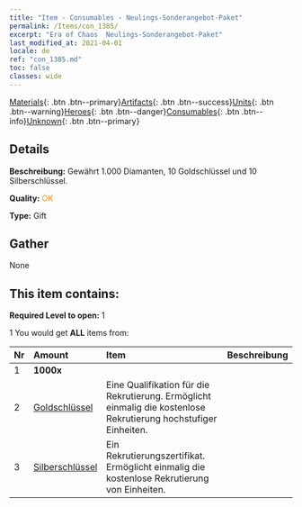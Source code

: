 ```yaml
---
title: "Item - Consumables - Neulings-​Sonderangebot-​Paket"
permalink: /Items/con_1385/
excerpt: "Era of Chaos  Neulings-​Sonderangebot-​Paket"
last_modified_at: 2021-04-01
locale: de
ref: "con_1385.md"
toc: false
classes: wide
---
```

 [Materials](/de/Items/){: .btn .btn--primary}[Artifacts](/de/Items/Artifacts/){: .btn .btn--success}[Units](/de/Items/Units/){: .btn .btn--warning}[Heroes](/de/Items/Heroes/){: .btn .btn--danger}[Consumables](/de/Items/Consumables/){: .btn .btn--info}[Unknown](/de/Items/Unknown/){: .btn .btn--primary}

## Details
 **Beschreibung:** Gewährt 1.000 Diamanten, 10 Goldschlüssel und 10 Silberschlüssel.

 **Quality:** <span style="color: #FF8C00">OK</span>

 **Type:** Gift

## Gather

  None

## This item contains:

 **Required Level to open:** 1

 1 You would get **ALL** items  from:

  | Nr | Amount |     Item    | Beschreibung |
  |:---|:-------|:------------|:-----------:|
  | 1 |  **1000x** | <i class="fas fa-gem"/> |  | 
  | 2 | [Goldschlüssel](/de/Items/con_783/) | Eine Qualifikation für die Rekrutierung. Ermöglicht einmalig die kostenlose Rekrutierung hochstufiger Einheiten. | 
  | 3 | [Silberschlüssel](/de/Items/con_693/) | Ein Rekrutierungszertifikat. Ermöglicht einmalig die kostenlose Rekrutierung von Einheiten. | 
